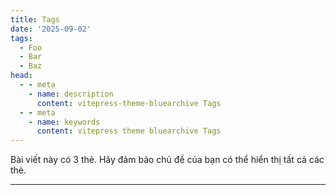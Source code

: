 ```yaml
---
title: Tags
date: '2025-09-02'
tags:
  - Foo
  - Bar
  - Baz
head:
  - - meta
    - name: description
      content: vitepress-theme-bluearchive Tags
  - - meta
    - name: keywords
      content: vitepress theme bluearchive Tags
---
```


Bài viết này có 3 thẻ. Hãy đảm bảo chủ đề của bạn có thể hiển thị tất cả các thẻ.

---
